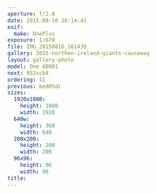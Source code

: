 ```yaml
---
aperture: f/2.0
date: 2015-08-16 16:14:41
exif:
  make: OnePlus
exposure: 1/670
file: IMG_20150816_161439
gallery: 2015-northen-ireland-giants-causeway
layout: gallery-photo
model: One A0001
next: 952ccb4
ordering: 11
previous: bed05dc
sizes:
  1920x1080:
    height: 1080
    width: 1920
  640w:
    height: 360
    width: 640
  200x200:
    height: 200
    width: 200
  96x96:
    height: 96
    width: 96
title: 
---
```

